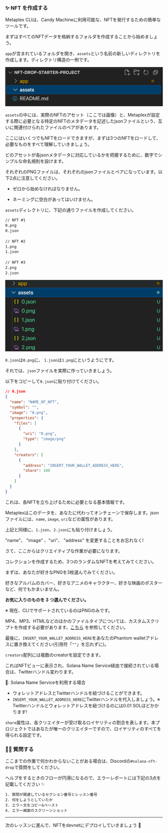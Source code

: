 ### ✨ NFT を作成する

Metaplex CLIは、Candy Machineに利用可能な、NFTを発行するための簡単なツールです。

まずはすべてのNFTデータを格納するフォルダを作成することから始めましょう。

`app`が含まれているフォルダを開き、`assets`という名前の新しいディレクトリを作成します。ディレクトリ構造の一例です。

![無題](/public/images/Solana-NFT-Drop/section-2/2_2_1.png)

`assets`の中には、実際のNFTのアセット（ここでは画像）と、Metaplexが設定する際に必要となる特定のNFTのメタデータを記述したjsonファイルという、互いに関連付けられたファイルのペアがあります。

ここにはいくつでもNFTをロードできますが、まずは3つのNFTをロードして、必要なものをすべて理解していきましょう。

どのアセットが各jsonメタデータに対応しているかを把握するために、数字でシンプルな命名規則を設けます。

それぞれのPNGファイルは、それぞれのjsonファイルとペアになっています。以下2点に注意してください。

- ゼロから始めなければなりません。

- ネーミングに空白があってはいけません。

`assets`ディレクトリに、下記の通りファイルを作成してください。

```txt
// NFT #1
0.png
0.json

// NFT #2
1.png
1.json

// NFT #3
2.png
2.json
```

![無題](/public/images/Solana-NFT-Drop/section-2/2_2_2.png)

`0.json`は`0.png`に、 `1.json`は`1.png`にというようにです。

それでは、`json`ファイルを実際に作っていきましょう。

以下をコピーして`0.json`に貼り付けてください。

```json
// 0.json
{
  "name": "NAME_OF_NFT",
  "symbol": "",
  "image": "0.png",
  "properties": {
    "files": [
      {
        "uri": "0.png",
        "type": "image/png"
      }
    ],
    "creators": [
      {
        "address": "INSERT_YOUR_WALLET_ADDRESS_HERE",
        "share": 100
      }
    ]
  }
}
```

これは、各NFTを立ち上げるために必要となる基本情報です。

Metaplexはこのデータを、あなたに代わってオンチェーンで保存します。jsonファイルには、`name`, `image`, `uri`などの属性があります。

上記と同様に、`1.json`、`2.json`にも貼り付けましょう。

"name"、 "image" 、"uri"、 "address" を変更することをお忘れなく!

さて、ここからはクリエイティブな作業が必要になります。

コレクションを作成するため、3つのランダムなNFTを考えてみてください。

まずは、あなたが好きなPNGを3枚選んでみてください。

好きなアルバムのカバー、好きなアニメのキャラクター、好きな映画のポスターなど、何でもかまいません。

**お気に入りのものを 3 つ選んでください。**

※ 現在、CLIでサポートされているのはPNGのみです。

MP4、MP3、HTMLなどのほかのファイルタイプについては、カスタムスクリプトを作成する必要があります。[こちら](https://github.com/metaplex-foundation/metaplex/issues/511) を参照してください。

最後に、`INSERT_YOUR_WALLET_ADDRESS_HERE`をあなたのPhantom walletアドレスに置き換えてください(引用符「`""`」を忘れずに)。

`creators`配列には複数のcreatorを設定できます。

これはNFTビューに表示され、Solana Name Service経由で接続されている場合は、Twitterハンドル変わります。

🌟: Solana Name Serviceを利用する場合

- ウォレットアドレスとTwitterハンドルを紐づけることができます。
- `INSERT_YOUR_WALLET_ADDRESS_HERE`にTwitterハンドルを代入しましょう。※ Twitterハンドルとウォレットアドレスを紐づけるのには0.01 SOLほどかかります!

`share`属性は、各クリエイターが受け取るロイヤリティの割合を表します。本プロジェクトではあなたが唯一のクリエイターですので、ロイヤリティのすべてを得られる設定です。

### 🙋‍♂️ 質問する

ここまでの作業で何かわからないことがある場合は、Discordの`#solana-nft-drop`で質問をしてください。

ヘルプをするときのフローが円滑になるので、エラーレポートには下記の3点を記載してください ✨

```
1. 質問が関連しているセクション番号とレッスン番号
2. 何をしようとしていたか
3. エラー文をコピー&ペースト
4. エラー画面のスクリーンショット
```

---

次のレッスンに進んで、NFTをdevnetにデプロイしていきましょう 🎉
